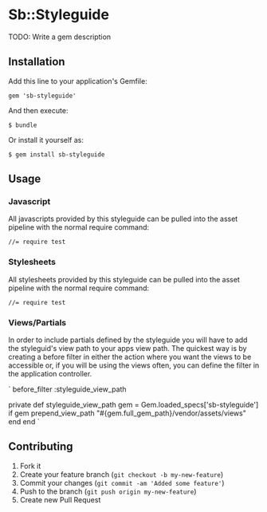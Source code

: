 # Sb::Styleguide

TODO: Write a gem description

## Installation

Add this line to your application's Gemfile:

    gem 'sb-styleguide'

And then execute:

    $ bundle

Or install it yourself as:

    $ gem install sb-styleguide

## Usage

### Javascript
All javascripts provided by this styleguide can be pulled into the asset pipeline
with the normal require command:

`//= require test`

### Stylesheets
All stylesheets provided by this styleguide can be pulled into the asset pipeline
with the normal require command:

`//= require test`

### Views/Partials
In order to include partials defined by the styleguide you will have to add the
styleguid's view path to your apps view path. The quickest way is by creating
a before filter in either the action where you want the views to be accessible
or, if you will be using the views often, you can define the filter in the
application controller.

`
before_filter :styleguide_view_path

private
def styleguide_view_path
  gem = Gem.loaded_specs['sb-styleguide']
  if gem
    prepend_view_path "#{gem.full_gem_path}/vendor/assets/views"
  end
end
`

## Contributing

1. Fork it
2. Create your feature branch (`git checkout -b my-new-feature`)
3. Commit your changes (`git commit -am 'Added some feature'`)
4. Push to the branch (`git push origin my-new-feature`)
5. Create new Pull Request
